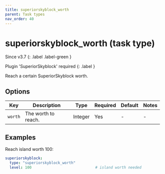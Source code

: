 ```yaml
---
title: superiorskyblock_worth
parent: Task types
nav_order: 40
---
```


# superiorskyblock_worth (task type)

Since v3.7
{: .label .label-green }

Plugin 'SuperiorSkyblock' required
{: .label }

Reach a certain SuperiorSkyblock worth.

## Options

| Key     | Description         | Type    | Required | Default | Notes |
|---------|---------------------|---------|----------|---------|-------|
| `worth` | The worth to reach. | Integer | Yes      | \-      | \-    |

## Examples

Reach island worth 100:

``` yaml
superiorskyblock:
  type: "superiorskyblock_worth"
  level: 100                             # island worth needed
```
